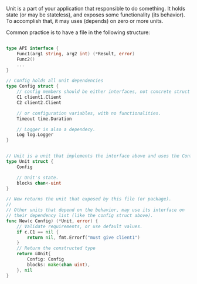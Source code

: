 Unit is a part of your application that responsible to do something.
It holds state (or may be stateless), and exposes some functionality (its behavior).
To accomplish that, it may uses (depends) on zero or more units.

Common practice is to have a file in the following structure:

```go

type API interface {
	Func1(arg1 string, arg2 int) (*Result, error)
	Func2()
	...
}

// Config holds all unit dependencies
type Config struct {
	// config members should be either interfaces, not concrete struct with functions:
	C1 client1.Client
	C2 client2.Client

	// or configuration variables, with no functionalities.
	Timeout time.Duration

	// Logger is also a dependecy.
	Log log.Logger
}


// Unit is a unit that implements the interface above and uses the Config to do so.
type Unit struct {
	Config

	// Unit's state.
	blocks chan<-uint
}

// New returns the unit that exposed by this file (or package).
//
// Other units that depend on the behavior, may use its interface on
// their dependency list (like the config struct above).
func New(c Config) (*Unit, error) {
	// Validate requirements, or use default values.
	if c.C1 == nil {
		return nil, fmt.Errorf("must give client1")
	}
	// Return the constructed type
	return &Unit{
		Config: Config
		blocks: make(chan uint),
	}, nil
}
```
